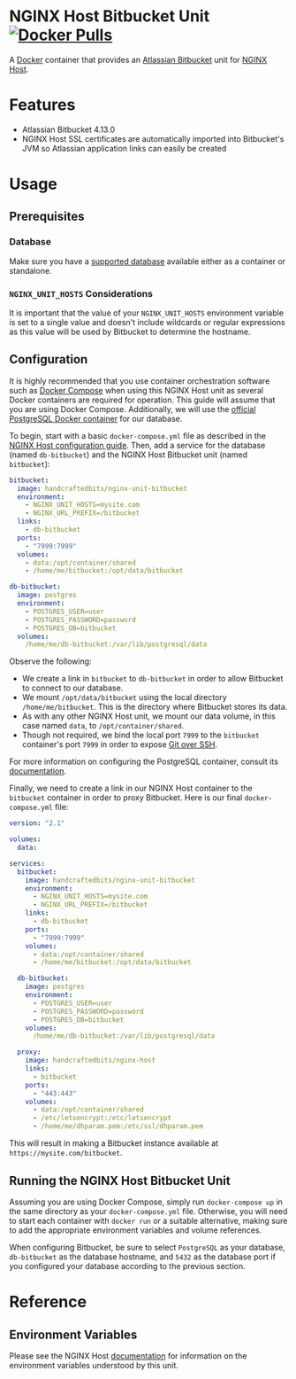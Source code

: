 # NGINX Host Bitbucket Unit [![Docker Pulls](https://img.shields.io/docker/pulls/handcraftedbits/nginx-unit-bitbucket.svg?maxAge=2592000)](https://hub.docker.com/r/handcraftedbits/nginx-unit-bitbucket)

A [Docker](https://www.docker.com) container that provides an
[Atlassian Bitbucket](https://www.atlassian.com/software/bitbucket) unit for
[NGINX Host](https://github.com/handcraftedbits/docker-nginx-host).

# Features

* Atlassian Bitbucket 4.13.0
* NGINX Host SSL certificates are automatically imported into Bitbucket's JVM so Atlassian application links can easily
  be created

# Usage

## Prerequisites

### Database

Make sure you have a
[supported database](https://confluence.atlassian.com/bitbucket/connecting-bitbucket-to-an-external-database-289276815.html)
available either as a container or standalone.

### `NGINX_UNIT_HOSTS` Considerations

It is important that the value of your `NGINX_UNIT_HOSTS` environment variable is set to a single value and doesn't
include wildcards or regular expressions as this value will be used by Bitbucket to determine the hostname.

## Configuration

It is highly recommended that you use container orchestration software such as
[Docker Compose](https://www.docker.com/products/docker-compose) when using this NGINX Host unit as several Docker
containers are required for operation.  This guide will assume that you are using Docker Compose.  Additionally, we
will use the [official PostgreSQL Docker container](https://hub.docker.com/_/postgres/) for our database.

To begin, start with a basic `docker-compose.yml` file as described in the
[NGINX Host configuration guide](https://github.com/handcraftedbits/docker-nginx-host#configuration).  Then, add a
service for the database (named `db-bitbucket`) and the NGINX Host Bitbucket unit (named `bitbucket`):

```yaml
bitbucket:
  image: handcraftedbits/nginx-unit-bitbucket
  environment:
    - NGINX_UNIT_HOSTS=mysite.com
    - NGINX_URL_PREFIX=/bitbucket
  links:
    - db-bitbucket
  ports:
    - "7999:7999"
  volumes:
    - data:/opt/container/shared
    - /home/me/bitbucket:/opt/data/bitbucket

db-bitbucket:
  image: postgres
  environment:
    - POSTGRES_USER=user
    - POSTGRES_PASSWORD=password
    - POSTGRES_DB=bitbucket
  volumes:
    /home/me/db-bitbucket:/var/lib/postgresql/data
```

Observe the following:

* We create a link in `bitbucket` to `db-bitbucket` in order to allow Bitbucket to connect to our database.
* We mount `/opt/data/bitbucket` using the local directory `/home/me/bitbucket`.  This is the directory where Bitbucket
  stores its data.
* As with any other NGINX Host unit, we mount our data volume, in this case named `data`, to `/opt/container/shared`.
* Though not required, we bind the local port `7999` to the `bitbucket` container's port `7999` in order to expose
  [Git over SSH](https://confluence.atlassian.com/bitbucketserver/enabling-ssh-access-to-git-repositories-in-bitbucket-server-776640358.html).

For more information on configuring the PostgreSQL container, consult its
[documentation](https://hub.docker.com/_/postgres/).

Finally, we need to create a link in our NGINX Host container to the `bitbucket` container in order to proxy Bitbucket.
Here is our final `docker-compose.yml` file:

```yaml
version: "2.1"

volumes:
  data:

services:
  bitbucket:
    image: handcraftedbits/nginx-unit-bitbucket
    environment:
      - NGINX_UNIT_HOSTS=mysite.com
      - NGINX_URL_PREFIX=/bitbucket
    links:
      - db-bitbucket
    ports:
      - "7999:7999"
    volumes:
      - data:/opt/container/shared
      - /home/me/bitbucket:/opt/data/bitbucket

  db-bitbucket:
    image: postgres
    environment:
      - POSTGRES_USER=user
      - POSTGRES_PASSWORD=password
      - POSTGRES_DB=bitbucket
    volumes:
      /home/me/db-bitbucket:/var/lib/postgresql/data

  proxy:
    image: handcraftedbits/nginx-host
    links:
      - bitbucket
    ports:
      - "443:443"
    volumes:
      - data:/opt/container/shared
      - /etc/letsencrypt:/etc/letsencrypt
      - /home/me/dhparam.pem:/etc/ssl/dhparam.pem
```

This will result in making a Bitbucket instance available at `https://mysite.com/bitbucket`.

## Running the NGINX Host Bitbucket Unit

Assuming you are using Docker Compose, simply run `docker-compose up` in the same directory as your
`docker-compose.yml` file.  Otherwise, you will need to start each container with `docker run` or a suitable
alternative, making sure to add the appropriate environment variables and volume references.

When configuring Bitbucket, be sure to select `PostgreSQL` as your database, `db-bitbucket` as the database hostname,
and `5432` as the database port if you configured your database according to the previous section.

# Reference

## Environment Variables

Please see the NGINX Host [documentation](https://github.com/handcraftedbits/docker-nginx-host#units) for information
on the environment variables understood by this unit.
